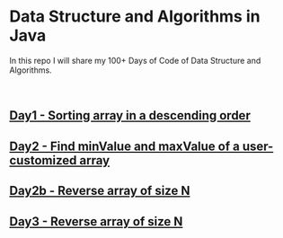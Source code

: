 # Data Structure and Algorithms in Java

In this repo I will share my 100+ Days of Code of Data Structure and Algorithms.


<br>


## [Day1 - Sorting array in a descending order](https://github.com/gabrieledore/DS-and-Algorithms-in-Java/blob/main/Day1.java)
## [Day2 - Find minValue and maxValue of a user-customized array](https://github.com/gabrieledore/DS-and-Algorithms-in-Java/blob/main/Day2.java)
## [Day2b - Reverse array of size N](https://github.com/gabrieledore/DS-and-Algorithms-in-Java/blob/main/Day2b.java)
## [Day3 - Reverse array of size N](https://github.com/gabrieledore/DS-and-Algorithms-in-Java/blob/main/Day3.java)
